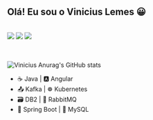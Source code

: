 ## Olá! Eu sou o Vinicius Lemes 😀
<div> 
<br>
  <a href="https://www.linkedin.com/in/vinicius-lemes-7b8421230/" target="_blank"><img src="https://img.shields.io/badge/-LinkedIn-%230077B5?style=for-the-badge&logo=linkedin&logoColor=white" target="_blank"></a> 
  <a href="https://www.instagram.com/vini_lemes_07/" target="_blank"><img src="https://img.shields.io/badge/-Instagram-%23E4405F?style=for-the-badge&logo=instagram&logoColor=white" target="_blank"></a>
  <a href = "mailto:vinikjhgfds@gmail.com" target="_blank"><img src="https://img.shields.io/badge/-Gmail-%23333?style=for-the-badge&logo=gmail&logoColor=white" target="_blank"></a>
</div>
<br>
<br>

![Vinicius Anurag's GitHub stats](https://github-readme-stats.vercel.app/api?username=viniciuslemes10&show_icons=true&theme=radical)

- ☕ Java         | 🅰️ Angular
- 📤 Kafka        | ☸️ Kubernetes
- 🗃️ DB2          | 🐇 RabbitMQ
- 🍃 Spring Boot  | 🐬 MySQL  



 

